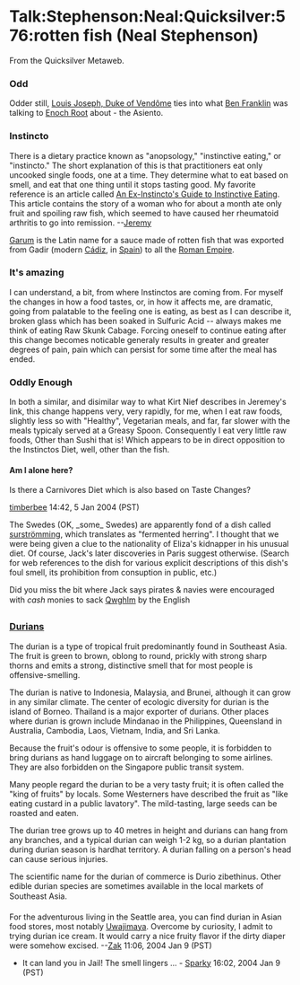 
# Talk:Stephenson:Neal:Quicksilver:576:rotten fish (Neal Stephenson)

From the Quicksilver Metaweb.


### Odd


Odder still, [Louis Joseph, Duke of Vendôme](/louis-joseph-duke-of-vendôme) ties into what [Ben Franklin](/ben-franklin) was talking to [Enoch Root](/stephenson-neal-quicksilver-enoch-root) about - the Asiento.

### Instincto


There is a dietary practice known as "anopsology," "instinctive eating," or "instincto." The short explanation of this is that practitioners eat only uncooked single foods, one at a time. They determine what to eat based on smell, and eat that one thing until it stops tasting good. My favorite reference is an article called [An Ex-Instincto's Guide to Instinctive Eating](/http-www-beyondveg-com-nieft-k-instincto-guide-instincto-guide1a-shtml). This article contains the story of a woman who for about a month ate only fruit and spoiling raw fish, which seemed to have caused her rheumatoid arthritis to go into remission. --[Jeremy](/user-jeremybornstein)

[Garum](/http-en2-wikipedia-org-wiki-garum) is the Latin name for a sauce made of rotten fish that was exported from Gadir (modern [Cádiz](/http-en2-wikipedia-org-wiki-cadiz), in [Spain](/http-en-wikipedia-org-wiki-spain)) to all the [Roman Empire](/http-en2-wikipedia-org-wiki-roman-empire).

### It's amazing


I can understand, a bit, from where Instinctos are coming from. For myself the changes in how a food tastes, or, in how it affects me, are dramatic, going from palatable to the feeling one is eating, as best as I can describe it, broken glass which has been soaked in Sulfuric Acid -- always makes me think of eating Raw Skunk Cabage. Forcing oneself to continue eating after this change becomes noticable generaly results in greater and greater degrees of pain, pain which can persist for some time after the meal has ended.

### Oddly Enough


In both a similar, and disimilar way to what Kirt Nief describes in Jeremey's link, this change happens very, very rapidly, for me, when I eat raw foods, slightly less so with "Healthy", Vegetarian meals, and far, far slower with the meals typicaly served at a Greasy Spoon.
Consequently I eat very little raw foods, Other than Sushi that is! 
Which appears to be in direct opposition to the Instinctos Diet, well, other than the fish. 

#### Am I alone here?


Is there a Carnivores Diet which is also based on Taste Changes?

[timberbee](/user-timberbee) 14:42, 5 Jan 2004 (PST)

The Swedes (OK, \_some\_ Swedes) are apparently fond of a dish called [surströmming](/http-en-wikipedia-org-wiki-surströmming), which translates as "fermented herring". I thought that we were being given a clue to the nationality of Eliza's kidnapper in his unusual diet. Of course, Jack's later discoveries in Paris suggest otherwise. (Search for web references to the dish for various explicit descriptions of this dish's foul smell, its prohibition from consuption in public, etc.)

Did you miss the bit where Jack says pirates & navies were encouraged with *cash* monies to sack [Qwghlm](/qwghlm) by the English 

### [Durians](/http-www-ecst-csuchico-edu-durian)


The durian is a type of tropical fruit predominantly found in Southeast Asia. The fruit is green to brown, oblong to round, prickly with strong sharp thorns and emits a strong, distinctive smell that for most people is offensive-smelling. 

The durian is native to Indonesia, Malaysia, and Brunei, although it can grow in any similar climate. The center of ecologic diversity for durian is the island of Borneo. Thailand is a major exporter of durians. Other places where durian is grown include Mindanao in the Philippines, Queensland in Australia, Cambodia, Laos, Vietnam, India, and Sri Lanka. 

Because the fruit's odour is offensive to some people, it is forbidden to bring durians as hand luggage on to aircraft belonging to some airlines. They are also forbidden on the Singapore public transit system. 

Many people regard the durian to be a very tasty fruit; it is often called the "king of fruits" by locals. Some Westerners have described the fruit as "like eating custard in a public lavatory". The mild-tasting, large seeds can be roasted and eaten. 

The durian tree grows up to 40 metres in height and durians can hang from any branches, and a typical durian can weigh 1-2 kg, so a durian plantation during durian season is hardhat territory. A durian falling on a person's head can cause serious injuries. 

The scientific name for the durian of commerce is Durio zibethinus. Other edible durian species are sometimes available in the local markets of Southeast Asia. 

For the adventurous living in the Seattle area, you can find durian in Asian food stores, most notably [Uwajimaya](/http-www-uwajimaya-com). Overcome by curiosity, I admit to trying durian ice cream. It would carry a nice fruity flavor if the dirty diaper were somehow excised. --[Zak](/user-zak-arntson) 11:06, 2004 Jan 9 (PST)

* It can land you in Jail! The smell lingers ... - [Sparky](/user-stsparky) 16:02, 2004 Jan 9 (PST)
